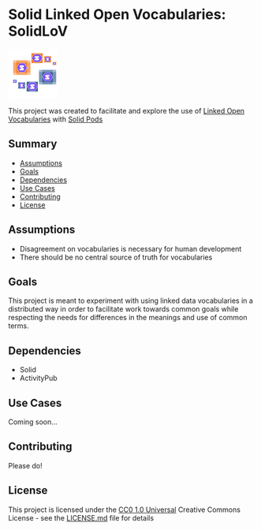 # Solid Linked Open Vocabularies: SolidLoV
<img src="logo.png" width="100">

This project was created to facilitate and explore the use of [Linked Open Vocabularies](https://lov.linkeddata.es/dataset/lov) with [Solid Pods](https://solidproject.org/)

## Summary

  - [Assumptions](#Assumptions)
  - [Goals](#Goals)
  - [Dependencies](#Dependencies)
  - [Use Cases](#Use-Cases)
  - [Contributing](#Contributing)
  - [License](#License)

## Assumptions

- Disagreement on vocabularies is necessary for human development
- There should be no central source of truth for vocabularies

## Goals

This project is meant to experiment with using linked data vocabularies in a distributed way in order to facilitate work towards common goals while respecting the needs for differences in the meanings and use of common terms.

## Dependencies

- Solid
- ActivityPub

## Use Cases

Coming soon...

## Contributing

Please do!

## License

This project is licensed under the [CC0 1.0 Universal](LICENSE.md)
Creative Commons License - see the [LICENSE.md](LICENSE.md) file for
details


